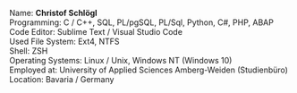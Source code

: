 Name: **Christof Schlögl**  
Programming: C / C++, SQL,  PL/pgSQL, PL/Sql, Python, C#, PHP, ABAP  
Code Editor: Sublime Text / Visual Studio Code  
Used File System: Ext4, NTFS  
Shell: ZSH  
Operating Systems: Linux / Unix, Windows NT (Windows 10)  
Employed at: University of Applied Sciences Amberg-Weiden (Studienbüro)  
Location: Bavaria / Germany
